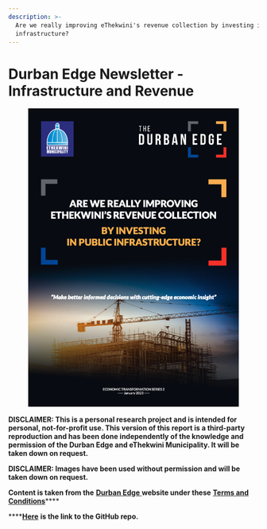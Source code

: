 ```yaml
---
description: >-
  Are we really improving eThekwini's revenue collection by investing in public
  infrastructure?
---
```


# Durban Edge Newsletter - Infrastructure and Revenue

<figure><img src=".gitbook/assets/image (4).png" alt=""><figcaption></figcaption></figure>

**DISCLAIMER: This is a personal research project and is intended for personal, not-for-profit use. This version of this report is a third-party reproduction and has been done independently of the knowledge and permission of the Durban Edge and eThekwini Municipality. It will be taken down on request.**&#x20;

**DISCLAIMER: Images have been used without permission and will be taken down on request.**

**Content is taken from the** [**Durban Edge** ](https://economy.edge.durban/)**website under these** [**Terms and Conditions**](https://economy.edge.durban/terms-conditions-page)****

****[**Here**](https://github.com/richardgevers/durbanedgeinfranewsletter) **is the link to the GitHub repo.**
